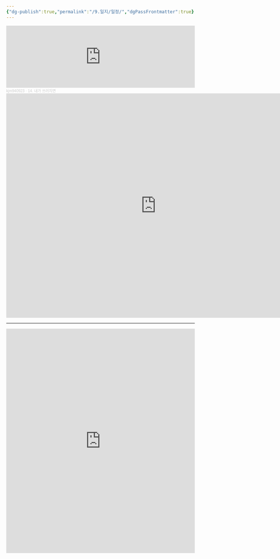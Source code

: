 ```yaml
---
{"dg-publish":true,"permalink":"/9.일지/일정/","dgPassFrontmatter":true}
---
```


<iframe width="100%" height="166" scrolling="no" frameborder="no" allow="autoplay" src="https://w.soundcloud.com/player/?url=https%3A//api.soundcloud.com/tracks/9057075&color=%23ff5500&auto_play=false&hide_related=false&show_comments=true&show_user=true&show_reposts=false&show_teaser=true"></iframe><div style="font-size: 10px; color: #cccccc;line-break: anywhere;word-break: normal;overflow: hidden;white-space: nowrap;text-overflow: ellipsis; font-family: Interstate,Lucida Grande,Lucida Sans Unicode,Lucida Sans,Garuda,Verdana,Tahoma,sans-serif;font-weight: 100;"><a href="https://soundcloud.com/kjm940923" title="kjm940923" target="_blank" style="color: #cccccc; text-decoration: none;">kjm940923</a> · <a href="https://soundcloud.com/kjm940923/14-1" title="14. 내가 쓰러지면" target="_blank" style="color: #cccccc; text-decoration: none;">14. 내가 쓰러지면</a></div>


<iframe src="https://calendar.google.com/calendar/embed?src=junehwanbae%40gmail.com&ctz=Asia%2FSeoul" style="border: 0" width="800" height="600" frameborder="0" scrolling="no"></iframe>

---

<iframe src="https://calendar.google.com/calendar/appointments/schedules/AcZssZ1-yB-OKB79yti8UGU2-w_zTBlFW4Ubtc_DJYW5ukhuw6HBoJiyuvtoXr36V7Cv7no3ouX7G1R3?gv=true" style="border: 0" width="100%" height="600" frameborder="0"></iframe>
